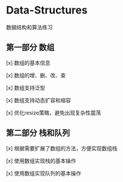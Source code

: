 # Data-Structures
数据结构和算法练习
## 第一部分 数组
[x] 数组的基本信息

[x] 数组的增、删、改、查

[x] 数组支持泛型

[x] 数组支持动态扩容和缩容

[x] 优化resize策略，避免出现复杂性震荡

## 第二部分 栈和队列
[x] 根据需要扩展了数组的方法，方便实现数组栈

[x] 使用数组实现栈的基本操作

[x] 使用数组实现队列的基本操作  